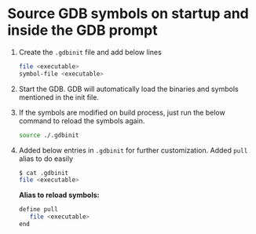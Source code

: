 # Source GDB symbols on startup and inside the GDB prompt

1. Create the `.gdbinit` file and add below lines

    ```bash
    file <executable>
    symbol-file <executable>
    ```

2. Start the GDB. GDB will automatically load the binaries and symbols mentioned in the init file.

3. If the symbols are modified on build process, just run the below command to reload the symbols again.

    ```bash
    source ./.gdbinit
    ```

4. Added below entries in `.gdbinit` for further customization. Added `pull` alias to do easily

    ```bash
   $ cat .gdbinit
   file <executable>
    ```

   **Alias to reload symbols:**

   ```bash
   define pull
      file <executable>
   end
   ```
